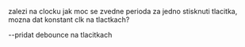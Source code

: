 
zalezi na clocku jak moc se zvedne perioda za jedno stisknuti tlacitka, mozna dat konstant clk na tlactkach?

--pridat debounce na tlacitkach